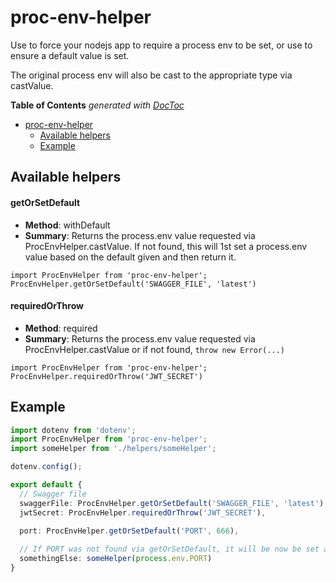 # proc-env-helper

Use to force your nodejs app to require a process env to be set, or use to ensure a default value is set.

The original process env will also be cast to the appropriate type via castValue.


<!-- START doctoc generated TOC please keep comment here to allow auto update -->
<!-- DON'T EDIT THIS SECTION, INSTEAD RE-RUN doctoc TO UPDATE -->
**Table of Contents**  *generated with [DocToc](https://github.com/thlorenz/doctoc)*

- [proc-env-helper](#proc-env-helper)
  - [Available helpers](#available-helpers)
  - [Example](#example)

<!-- END doctoc generated TOC please keep comment here to allow auto update -->

## Available helpers

#### getOrSetDefault
- **Method**: withDefault
- **Summary**: Returns the process.env value requested via ProcEnvHelper.castValue. If not found, this will 1st set a process.env value based on the default given and then return it.
```
import ProcEnvHelper from 'proc-env-helper';
ProcEnvHelper.getOrSetDefault('SWAGGER_FILE', 'latest')
```

#### requiredOrThrow
- **Method**: required
- **Summary**: Returns the process.env value requested via ProcEnvHelper.castValue or if not found,  `throw new Error(...)`
```
import ProcEnvHelper from 'proc-env-helper';
ProcEnvHelper.requiredOrThrow('JWT_SECRET')
```

## Example
```typescript
import dotenv from 'dotenv';
import ProcEnvHelper from 'proc-env-helper';
import someHelper from './helpers/someHelper';

dotenv.config();

export default {
  // Swagger file
  swaggerFile: ProcEnvHelper.getOrSetDefault('SWAGGER_FILE', 'latest'),
  jwtSecret: ProcEnvHelper.requiredOrThrow('JWT_SECRET'),

  port: ProcEnvHelper.getOrSetDefault('PORT', 666),
  
  // If PORT was not found via getOrSetDefault, it will be now be set as the default provided
  somethingElse: someHelper(process.env.PORT)
}
```
